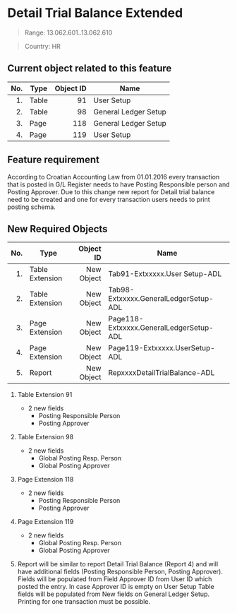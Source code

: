# Detail Trial Balance Extended 

> Range: 13.062.601..13.062.610

> Country: HR

## Current object related to this feature

No.|Type|Object ID|Name
--:|----|-----------:|--------
1.|Table|91|User Setup
2.|Table|98|General Ledger Setup 
3.|Page|118|General Ledger Setup
4.|Page|119|User Setup

## Feature requirement

According to Croatian Accounting Law from 01.01.2016 every transaction that is posted in G/L Register needs to have Posting Responsible person and Posting Approver. Due to this change new report for Detail trial balance need to be created and one for every transaction users needs to print posting schema.

## New Required Objects

No.|Type|Object ID|Name
--:|----|-----------:|--------
1.|Table Extension|New Object|Tab91-Extxxxxx.User Setup-ADL
2.|Table Extension|New Object|Tab98-Extxxxxx.GeneralLedgerSetup-ADL
3.|Page Extension|New Object|Page118-Extxxxxx.GeneralLedgerSetup-ADL
4.|Page Extension|New Object|Page119-Extxxxxx.UserSetup-ADL
5.|Report|New Object|RepxxxxDetailTrialBalance-ADL

1. Table Extension 91
    - 2 new fields 
      - Posting Responsible Person
      - Posting Approver

2. Table Extension 98
    - 2 new fields 
      - Global Posting Resp. Person
      - Global Posting Approver

3. Page Extension 118
    - 2 new fields 
      - Posting Responsible Person
      - Posting Approver

4. Page Extension 119
    - 2 new fields 
      - Global Posting Resp. Person
      - Global Posting Approver

5. Report will be similar to report Detail Trial Balance (Report 4) and will have additional fields (Posting Responsible Person, Posting Approver). Fields will be populated from Field Approver ID from User ID which posted the entry. In case Approver ID is empty on User Setup Table fields will be populated from New fields on General Ledger Setup. Printing for one transaction must be possible.
